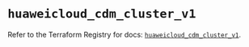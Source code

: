 # `huaweicloud_cdm_cluster_v1`

Refer to the Terraform Registry for docs: [`huaweicloud_cdm_cluster_v1`](https://registry.terraform.io/providers/huaweicloud/huaweicloud/1.71.1/docs/resources/cdm_cluster_v1).
